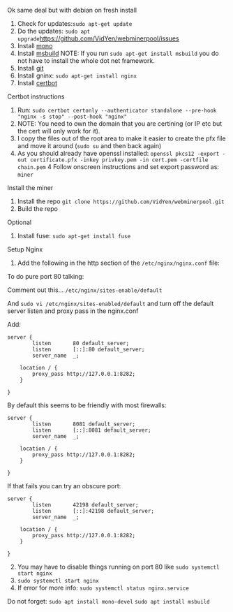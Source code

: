 Ok same deal but with debian on fresh install
1. Check for updates:``sudo apt-get update``
2. Do the updates: ``sudo apt upgrade``https://github.com/VidYen/webminerpool/issues
3. Install [mono](https://www.mono-project.com/download/stable/#download-lin-debian)
4. Install [msbuild](https://www.microsoft.com/net/learn/get-started-with-dotnet-tutorial) NOTE: If you run ``sudo apt-get install msbuild`` you do not have to install the whole dot net framework.
5. Install [git](https://gist.github.com/derhuerst/1b15ff4652a867391f03)
6. Install gninx: ``sudo apt-get install nginx``
7. Install [certbot](https://certbot.eff.org/lets-encrypt/debianstretch-nginx)

Certbot instructions
1. Run: ``sudo certbot certonly --authenticator standalone --pre-hook "nginx -s stop" --post-hook "nginx"``
2. NOTE: You need to own the domain that you are certining (or IP etc but the cert will only work for it).
3. I copy the files out of the root area to make it easier to create the pfx file and move it around (``sudo su`` and then back again)
3. As you should already have openssl installed: ``openssl pkcs12 -export -out certificate.pfx -inkey privkey.pem -in cert.pem -certfile chain.pem``
4 Follow onscreen instructions and set export password as: ``miner``

Install the miner
1. Install the repo ``git clone https://github.com/VidYen/webminerpool.git``
2. Build the repo

Optional
1. Install fuse: ``sudo apt-get install fuse``

Setup Nginx
1. Add the following in the http section of the `/etc/nginx/nginx.conf` file:

To do pure port 80 talking:

Comment out this...
```/etc/nginx/sites-enable/default```

And `sudo vi /etc/nginx/sites-enabled/default` and turn off the default server listen and proxy pass in the nginx.conf

Add: 

```
server {
        listen       80 default_server;
        listen       [::]:80 default_server;
        server_name  _;

    location / {
        proxy_pass http://127.0.0.1:8282;
    }

}

```




By default this seems to be friendly with most firewalls:

```
server {
        listen       8081 default_server;
        listen       [::]:8081 default_server;
        server_name  _;

    location / {
        proxy_pass http://127.0.0.1:8282;
    }

}

```

If that fails you can try an obscure port:

```
server {
        listen       42198 default_server;
        listen       [::]:42198 default_server;
        server_name  _;

    location / {
        proxy_pass http://127.0.0.1:8282;
    }

}
```
2. You may have to disable things running on port 80 like `sudo systemctl start nginx`
3. `sudo systemctl start nginx`
4. If error for more info: `sudo systemctl status nginx.service`



Do not forget:
``sudo apt install mono-devel``
``sudo apt install msbuild``
